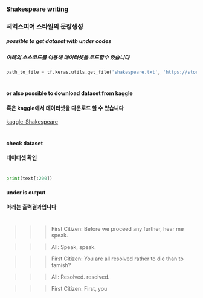 ### Shakespeare writing
### 셰익스피어 스타일의 문장생성
  
    
    
    
##### possible to get dataset with under codes
##### 아래의 소스코드를 이용해 데이터셋을 로드할수 있습니다
``` python
path_to_file = tf.keras.utils.get_file('shakespeare.txt', 'https://storage.googleapis.com/download.tensorflow.org/data/shakespeare.txt')

```
#
#
#
#### or also possible to download dataset from kaggle
#### 혹은 kaggle에서 데이터셋을 다운로드 할 수 있습니다
[kaggle-Shakespeare](https://www.kaggle.com/kingburrito666/shakespeare-plays)
 #
 #
 #
 #
 #### check dataset
 #### 데이터셋 확인
 #
 #
  
  ```python
  print(text[:200])
  
  ```
#### under is output
#### 아래는 출력결과입니다
#
#
#
>>>First Citizen:
>>>Before we proceed any further, hear me speak.

>>>All:
>>>Speak, speak.

>>>First Citizen:
>>>You are all resolved rather to die than to famish?

>>>All:
>>>Resolved. resolved.

>>>First Citizen:
>>>First, you
#
#
#
#
